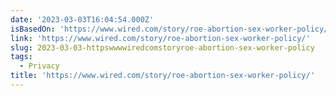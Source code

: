 ```yaml
---
date: '2023-03-03T16:04:54.000Z'
isBasedOn: 'https://www.wired.com/story/roe-abortion-sex-worker-policy/'
link: 'https://www.wired.com/story/roe-abortion-sex-worker-policy/'
slug: 2023-03-03-httpswwwwiredcomstoryroe-abortion-sex-worker-policy
tags:
  - Privacy
title: 'https://www.wired.com/story/roe-abortion-sex-worker-policy/'
---
```


